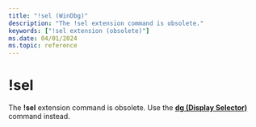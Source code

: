 ```yaml
---
title: "!sel (WinDbg)"
description: "The !sel extension command is obsolete."
keywords: ["!sel extension (obsolete)"]
ms.date: 04/01/2024
ms.topic: reference
---
```


# !sel

The **!sel** extension command is obsolete. Use the [**dg (Display Selector)**](dg--display-selector-.md) command instead.
